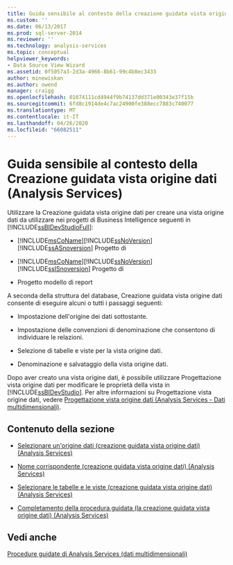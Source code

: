 ```yaml
---
title: Guida sensibile al contesto della creazione guidata vista origine dati (Analysis Services) | Microsoft Docs
ms.custom: ''
ms.date: 06/13/2017
ms.prod: sql-server-2014
ms.reviewer: ''
ms.technology: analysis-services
ms.topic: conceptual
helpviewer_keywords:
- Data Source View Wizard
ms.assetid: 0f5057a3-2d3a-4966-8b61-99c4b8ec3433
author: minewiskan
ms.author: owend
manager: craigg
ms.openlocfilehash: 01074111cd4944f9b74137dd371e00343e37f15b
ms.sourcegitcommit: 6fd8c1914de4c7ac24900fe388ecc7883c740077
ms.translationtype: MT
ms.contentlocale: it-IT
ms.lasthandoff: 04/26/2020
ms.locfileid: "66082511"
---
```

# <a name="data-source-view-wizard-f1-help-analysis-services"></a>Guida sensibile al contesto della Creazione guidata vista origine dati (Analysis Services)
  Utilizzare la Creazione guidata vista origine dati per creare una vista origine dati da utilizzare nei progetti di Business Intelligence seguenti in [!INCLUDE[ssBIDevStudioFull](../includes/ssbidevstudiofull-md.md)]:  
  
-   [!INCLUDE[msCoName](../includes/msconame-md.md)][!INCLUDE[ssNoVersion](../includes/ssnoversion-md.md)] [!INCLUDE[ssASnoversion](../includes/ssasnoversion-md.md)] Progetto di  
  
-   [!INCLUDE[msCoName](../includes/msconame-md.md)][!INCLUDE[ssNoVersion](../includes/ssnoversion-md.md)] [!INCLUDE[ssISnoversion](../includes/ssisnoversion-md.md)] Progetto di  
  
-   Progetto modello di report  
  
 A seconda della struttura del database, Creazione guidata vista origine dati consente di eseguire alcuni o tutti i passaggi seguenti:  
  
-   Impostazione dell'origine dei dati sottostante.  
  
-   Impostazione delle convenzioni di denominazione che consentono di individuare le relazioni.  
  
-   Selezione di tabelle e viste per la vista origine dati.  
  
-   Denominazione e salvataggio della vista origine dati.  
  
 Dopo aver creato una vista origine dati, è possibile utilizzare Progettazione vista origine dati per modificare le proprietà della vista in [!INCLUDE[ssBIDevStudio](../includes/ssbidevstudio-md.md)]. Per altre informazioni su Progettazione vista origine dati, vedere [Progettazione vista origine dati &#40;Analysis Services - Dati multidimensionali&#41;](data-source-view-designer-analysis-services-multidimensional-data.md).  
  
## <a name="in-this-section"></a>Contenuto della sezione  
  
-   [Selezionare un'origine dati &#40;creazione guidata vista origine dati&#41; &#40;Analysis Services&#41;](select-a-data-source-data-source-view-wizard-analysis-services.md)  
  
-   [Nome corrispondente &#40;creazione guidata vista origine dati&#41; &#40;Analysis Services&#41;](name-matching-data-source-view-wizard-analysis-services.md)  
  
-   [Selezionare le tabelle e le viste &#40;creazione guidata vista origine dati&#41; &#40;Analysis Services&#41;](select-tables-and-views-data-source-view-wizard-analysis-services.md)  
  
-   [Completamento della procedura guidata &#40;la creazione guidata vista origine dati&#41; &#40;Analysis Services&#41;](completing-the-wizard-data-source-view-wizard-analysis-services.md)  
  
## <a name="see-also"></a>Vedi anche  
 [Procedure guidate di Analysis Services &#40;dati multidimensionali&#41;](analysis-services-wizards-multidimensional-data.md)  
  
  
